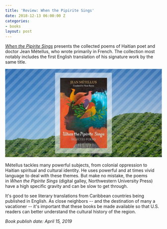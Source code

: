 ```yaml
---
title: 'Review: When the Pipirite Sings'
date: 2018-12-13 06:00:00 Z
categories:
- books
layout: post
---
```


_[When the Pipirite Sings](https://www.amazon.com/When-Pipirite-Sings-Selected-Poems/dp/0810139782/ref=sr_1_1?ie=UTF8&qid=1544735281&sr=8-1&keywords=when+the+pipirite+sings)_ presents the collected poems of Haitian poet and doctor Jean Métellus, who wrote primarily in French. The collection most notably includes the first English translation of his signature work by the same title. 

![](/assets/images/Untitled-design-30.png)

Métellus tackles many powerful subjects, from colonial oppression to Haitian spiritual and cultural identity. He uses powerful and at times vivid language to deal with these themes. But make no mistake, the poems in _When the Pipirite Sings_ (digital galley, Northwestern University Press) have a high specific gravity and can be slow to get through.

It's good to see literary translations from Caribbean countries being published in English. As close neighbors -- and the destination of many a vacationer -- it's important that these books be made available so that U.S. readers can better understand the cultural history of the region.

_Book publish date: April 15, 2019_
